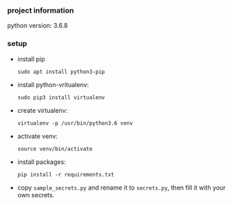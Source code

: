 ### project information

python version: 3.6.8

### setup

- install pip

    `sudo apt install python3-pip`

- install python-vritualenv:

    `sudo pip3 install virtualenv`

- create virtualenv:

    `virtualenv -p /usr/bin/python3.6 venv`

- activate venv:

    `source venv/bin/activate`

- install packages:

    `pip install -r requirements.txt`

- copy `sample_secrets.py` and rename it to `secrets.py`, then fill it with your own secrets.

